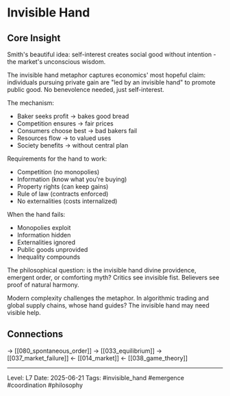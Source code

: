 # Invisible Hand

## Core Insight
Smith's beautiful idea: self-interest creates social good without intention - the market's unconscious wisdom.

The invisible hand metaphor captures economics' most hopeful claim: individuals pursuing private gain are "led by an invisible hand" to promote public good. No benevolence needed, just self-interest.

The mechanism:
- Baker seeks profit → bakes good bread
- Competition ensures → fair prices
- Consumers choose best → bad bakers fail
- Resources flow → to valued uses
- Society benefits → without central plan

Requirements for the hand to work:
- Competition (no monopolies)
- Information (know what you're buying)
- Property rights (can keep gains)
- Rule of law (contracts enforced)
- No externalities (costs internalized)

When the hand fails:
- Monopolies exploit
- Information hidden
- Externalities ignored
- Public goods unprovided
- Inequality compounds

The philosophical question: is the invisible hand divine providence, emergent order, or comforting myth? Critics see invisible fist. Believers see proof of natural harmony.

Modern complexity challenges the metaphor. In algorithmic trading and global supply chains, whose hand guides? The invisible hand may need visible help.

## Connections
→ [[080_spontaneous_order]]
→ [[033_equilibrium]]
→ [[037_market_failure]]
← [[014_market]]
← [[038_game_theory]]

---
Level: L7
Date: 2025-06-21
Tags: #invisible_hand #emergence #coordination #philosophy